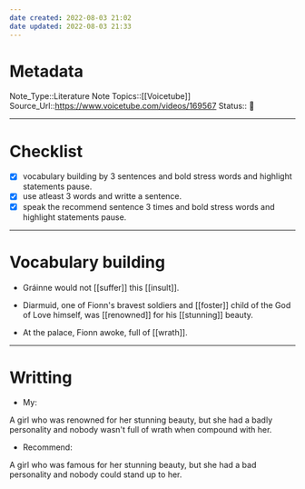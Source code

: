 ```yaml
---
date created: 2022-08-03 21:02
date updated: 2022-08-03 21:33
---
```


# Metadata

Note_Type::Literature Note
Topics::[[Voicetube]]
Source_Url::<https://www.voicetube.com/videos/169567>
Status:: 👶

---

# Checklist

- [x] vocabulary building by 3 sentences and bold stress words and highlight statements pause.
- [x] use atleast 3 words and writte a sentence.
- [x] speak the recommend sentence 3 times and bold stress words and highlight statements pause.

---

# Vocabulary building

- Gráinne would not [[suffer]] this [[insult]].

- Diarmuid, one of Fionn's bravest soldiers and [[foster]] child of the God of Love himself, was [[renowned]] for his [[stunning]] beauty.

- At the palace, Fionn awoke, full of [[wrath]].

---

# Writting

- My:

A girl who was renowned for her stunning beauty, but she had a badly personality and nobody wasn't full of wrath when compound with her.

- Recommend:

A girl who was famous for her stunning beauty, but she had a bad personality and nobody could stand up to her.
